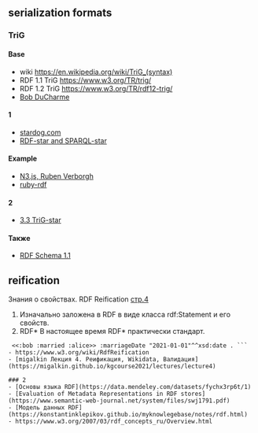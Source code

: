 ## serialization formats
### TriG
#### Base
- wiki https://en.wikipedia.org/wiki/TriG_(syntax) 
- RDF 1.1 TriG	https://www.w3.org/TR/trig/
- RDF 1.2 TriG	https://www.w3.org/TR/rdf12-trig/
- [Bob DuCharme](https://www.bobdc.com/blog/trig/)

#### 1
- [stardog.com](https://docs.stardog.com/tutorials/rdf-graph-data-model)
- [RDF-star and SPARQL-star](https://w3c.github.io/rdf-star/cg-spec/2021-12-17.html)

#### Example
- [N3.js, Ruben Verborgh](https://github.com/rdfjs/N3.js)
- [ruby-rdf](https://github.com/ruby-rdf/rdf-trig/blob/develop/examples/example-1.trig)

#### 2
- [3.3 TriG-star](https://paulallen.ca/graphs-and-trig-star/)

#### Также
- [RDF Schema 1.1](https://www.w3.org/TR/rdf-schema/)

## reification
Знания о свойствах. RDF Reification  [стр.4](https://vec.etu.ru/moodle/pluginfile.php/271625/mod_resource/content/1/3.%20%D0%9F%D1%80%D0%BE%D0%B5%D0%BA%D1%82%D0%B8%D1%80%D0%BE%D0%B2%D0%B0%D0%BD%D0%B8%D0%B5%20%D0%B8%20%D1%80%D0%B0%D0%B7%D1%80%D0%B0%D0%B1%D0%BE%D1%82%D0%BA%D0%B0%20%D0%B3%D1%80%D0%B0%D1%84%D0%BE%D0%B2%20%D0%B7%D0%BD%D0%B0%D0%BD%D0%B8%D0%B9.pdf)
1) Изначально заложена в RDF в виде класса rdf:Statement и его свойств.
2) RDF*
В настоящее время RDF* практически стандарт.
``` :bob :married :alice .
 <<:bob :married :alice>> :marriageDate "2021-01-01"^^xsd:date . ```
- https://www.w3.org/wiki/RdfReification
- [migalkin Лекция 4. Реификация, Wikidata, Валидация](https://migalkin.github.io/kgcourse2021/lectures/lecture4)

### 2
- [Основы языка RDF](https://data.mendeley.com/datasets/fychx3rp6t/1)
- [Evaluation of Metadata Representations in RDF stores](https://www.semantic-web-journal.net/system/files/swj1791.pdf)
- [Модель данных RDF](https://konstantinklepikov.github.io/myknowlegebase/notes/rdf.html)
- https://www.w3.org/2007/03/rdf_concepts_ru/Overview.html

